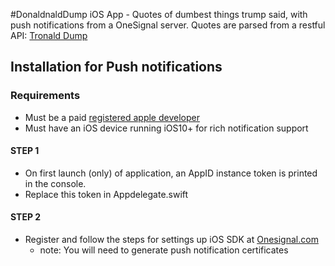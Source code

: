 #DonaldnaldDump
iOS App - Quotes of dumbest things trump said, with push notifications from a OneSignal server. Quotes are parsed from a restful API: [Tronald Dump](https://www.tronalddump.io)

## Installation for Push notifications

### Requirements 
* Must be a paid [registered apple developer](https://developer.apple.com)
* Must have an iOS device running iOS10+ for rich notification support

#### STEP 1 
* On first launch (only) of application, an AppID instance token is printed in the console. 
* Replace this token in Appdelegate.swift

#### STEP 2
* Register and follow the steps for settings up iOS SDK at [Onesignal.com](https://documentation.onesignal.com/docs/ios-sdk-setup)
  - note: You will need to generate push notification certificates

